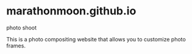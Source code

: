 # marathonmoon.github.io

photo shoot

This is a photo compositing website that allows you to customize photo frames.
